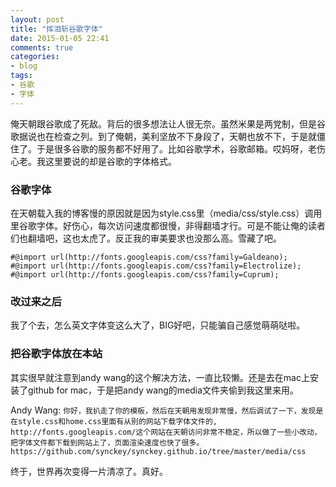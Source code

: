 ```yaml
---
layout: post
title: "挥泪斩谷歌字体"
date: 2015-01-05 22:41
comments: true
categories:
- blog
tags:
- 谷歌
- 字体
---
```



俺天朝跟谷歌成了死敌。背后的很多想法让人很无奈。虽然米果是两党制，但是谷歌据说也在检查之列。到了俺朝，美利坚放不下身段了，天朝也放不下，于是就僵住了。于是很多谷歌的服务都不好用了。比如谷歌学术，谷歌邮箱。哎妈呀，老伤心老。我这里要说的却是谷歌的字体格式。


### 谷歌字体
在天朝载入我的博客慢的原因就是因为style.css里（media/css/style.css）调用里谷歌字体。好伤心，每次访问速度都很慢，非得翻墙才行。可是不能让俺的读者们也翻墙吧，这也太虎了。反正我的审美要求也没那么高。雪藏了吧。


    #@import url(http://fonts.googleapis.com/css?family=Galdeano);
    #@import url(http://fonts.googleapis.com/css?family=Electrolize);
    #@import url(http://fonts.googleapis.com/css?family=Cuprum);

### 改过来之后
我了个去，怎么英文字体变这么大了，BIG好吧，只能骗自己感觉萌萌哒啦。

### 把谷歌字体放在本站
其实很早就注意到andy wang的这个解决方法，一直比较懒。还是去在mac上安装了github for mac，于是把andy wang的media文件夹偷到我这里来用。

Andy Wang:
`你好，我扒走了你的模板，然后在天朝用发现非常慢，然后调试了一下，发现是在style.css和home.css里面有从别的网站下载字体文件的, http://fonts.googleapis.com/这个网站在天朝访问非常不稳定，所以做了一些小改动，把字体文件都下载到网站上了，页面渲染速度也快了很多。https://github.com/synckey/synckey.github.io/tree/master/media/css`

终于，世界再次变得一片清凉了。真好。
